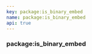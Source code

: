 ```yaml
---
key: package:is_binary_embed
name: package:is_binary_embed
api: true
---
```


### package:is_binary_embed
